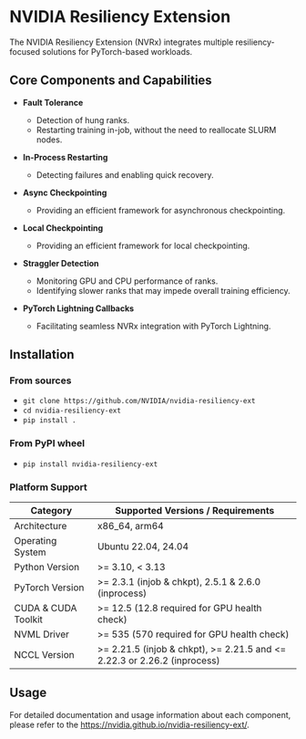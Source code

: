 # NVIDIA Resiliency Extension

The NVIDIA Resiliency Extension (NVRx) integrates multiple resiliency-focused solutions for PyTorch-based workloads.

## Core Components and Capabilities

- **Fault Tolerance**
  - Detection of hung ranks.  
  - Restarting training in-job, without the need to reallocate SLURM nodes.

- **In-Process Restarting**
  - Detecting failures and enabling quick recovery.

- **Async Checkpointing**
  - Providing an efficient framework for asynchronous checkpointing.

- **Local Checkpointing**
  - Providing an efficient framework for local checkpointing.

- **Straggler Detection**
  - Monitoring GPU and CPU performance of ranks.  
  - Identifying slower ranks that may impede overall training efficiency.

- **PyTorch Lightning Callbacks**
  - Facilitating seamless NVRx integration with PyTorch Lightning.

## Installation

### From sources
- `git clone https://github.com/NVIDIA/nvidia-resiliency-ext`
- `cd nvidia-resiliency-ext`
- `pip install .`


### From PyPI wheel
- `pip install nvidia-resiliency-ext`

### Platform Support

| Category             | Supported Versions / Requirements                                          |
|----------------------|----------------------------------------------------------------------------|
| Architecture         | x86_64, arm64                                                              |
| Operating System     | Ubuntu 22.04, 24.04                                                        |
| Python Version       | >= 3.10, < 3.13                                                            |
| PyTorch Version      | >= 2.3.1 (injob & chkpt), 2.5.1 & 2.6.0 (inprocess)                        |
| CUDA & CUDA Toolkit  | >= 12.5 (12.8 required for GPU health check)                               |
| NVML Driver          | >= 535 (570 required for GPU health check)                                 |
| NCCL Version         | >= 2.21.5 (injob & chkpt), >= 2.21.5 and <= 2.22.3 or 2.26.2 (inprocess)   |

## Usage

For detailed documentation and usage information about each component, please refer to the https://nvidia.github.io/nvidia-resiliency-ext/.
